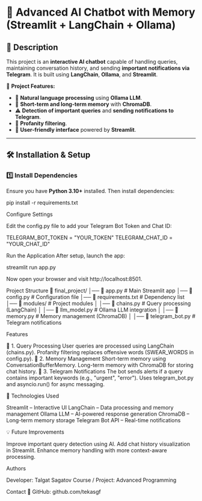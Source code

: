 # 🤖 Advanced AI Chatbot with Memory (Streamlit + LangChain + Ollama)

## 📖 Description
This project is an **interactive AI chatbot** capable of handling queries, maintaining conversation history, and sending **important notifications via Telegram**. It is built using **LangChain**, **Ollama**, and **Streamlit**.

🔹 **Project Features:**
- 💬 **Natural language processing** using **Ollama LLM**.
- 📂 **Short-term and long-term memory** with **ChromaDB**.
- ⚠️ **Detection of important queries** and **sending notifications to Telegram**.
- 🚀 **Profanity filtering**.
- 🎨 **User-friendly interface** powered by **Streamlit**.

---

## 🛠️ Installation & Setup

### 1️⃣ **Install Dependencies**
Ensure you have **Python 3.10+** installed. Then install dependencies:

pip install -r requirements.txt

Configure Settings

Edit the config.py file to add your Telegram Bot Token and Chat ID:

TELEGRAM_BOT_TOKEN = "YOUR_TOKEN"
TELEGRAM_CHAT_ID = "YOUR_CHAT_ID"

Run the Application
After setup, launch the app:

streamlit run app.py

Now open your browser and visit http://localhost:8501.

Project Structure
📂 final_project/
│── 📜 app.py              # Main Streamlit app
│── 📜 config.py           # Configuration file
│── 📜 requirements.txt     # Dependency list
│── 📂 modules/             # Project modules
│   │── 📜 chains.py        # Query processing (LangChain)
│   │── 📜 llm_model.py     # Ollama LLM integration
│   │── 📜 memory.py        # Memory management (ChromaDB)
│   │── 📜 telegram_bot.py  # Telegram notifications

Features

📌 1. Query Processing
User queries are processed using LangChain (chains.py).
Profanity filtering replaces offensive words (SWEAR_WORDS in config.py).
📌 2. Memory Management
Short-term memory using ConversationBufferMemory.
Long-term memory with ChromaDB for storing chat history.
📌 3. Telegram Notifications
The bot sends alerts if a query contains important keywords (e.g., "urgent", "error").
Uses telegram_bot.py and asyncio.run() for async messaging.

🔗 Technologies Used

Streamlit – Interactive UI
LangChain – Data processing and memory management
Ollama LLM – AI-powered response generation
ChromaDB – Long-term memory storage
Telegram Bot API – Real-time notifications

💡 Future Improvements

Improve important query detection using AI.
Add chat history visualization in Streamlit.
Enhance memory handling with more context-aware processing.

Authors

Developer: Talgat Sagatov
Course / Project: Advanced Programming

Contact
🔗 GitHub: github.com/tekasgf






